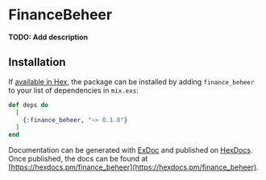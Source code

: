 # FinanceBeheer

**TODO: Add description**

## Installation

If [available in Hex](https://hex.pm/docs/publish), the package can be installed
by adding `finance_beheer` to your list of dependencies in `mix.exs`:

```elixir
def deps do
  [
    {:finance_beheer, "~> 0.1.0"}
  ]
end
```

Documentation can be generated with [ExDoc](https://github.com/elixir-lang/ex_doc)
and published on [HexDocs](https://hexdocs.pm). Once published, the docs can
be found at [https://hexdocs.pm/finance_beheer](https://hexdocs.pm/finance_beheer).

